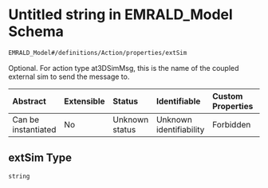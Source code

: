 # Untitled string in EMRALD_Model Schema

```txt
EMRALD_Model#/definitions/Action/properties/extSim
```

Optional. For action type at3DSimMsg, this is the name of the coupled external sim to send the message to.

| Abstract            | Extensible | Status         | Identifiable            | Custom Properties | Additional Properties | Access Restrictions | Defined In                                                                                                    |
| :------------------ | :--------- | :------------- | :---------------------- | :---------------- | :-------------------- | :------------------ | :------------------------------------------------------------------------------------------------------------ |
| Can be instantiated | No         | Unknown status | Unknown identifiability | Forbidden         | Allowed               | none                | [EMRALD_JsonSchemaV3_0.json*](../../../../../Emrald-UI/out/EMRALD_JsonSchemaV3_0.json "open original schema") |

## extSim Type

`string`
